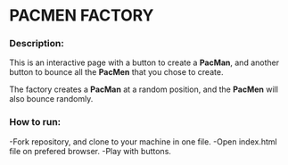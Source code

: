 # **PACMEN FACTORY**

### **Description:**

This is an interactive page with a button to create a **PacMan**, and another button to bounce all the **PacMen** that you chose to create.

The factory creates a **PacMan** at a random position, and the **PacMen** will also bounce randomly.

### **How to run:**

-Fork repository, and clone to your machine in one file.
-Open index.html file on prefered browser.
-Play with buttons.